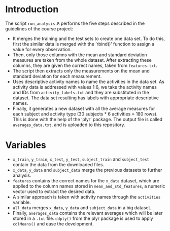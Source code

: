 # Introduction

The script `run_analysis.R` performs the five steps described in the guidelines of the course project:

* It merges the training and the test sets to create one data set. To do this, first the similar data is merged with the ‘rbind()’ function to assign a value for every observation. 
* Then, only those columns with the mean and standard deviation measures are taken from the whole dataset. After extracting these columns, they are given the correct names, taken from `features.txt`.
* The script then extracts only the measurements on the mean and standard deviation for each measurement. 
* Uses descriptive activity names to name the activities in the data set. As activity data is addressed with values 1:6, we take the activity names and IDs from `activity_labels.txt` and they are substituted in the dataset. The data set resulting has labels with appropriate descriptive names.
* Finally, it generates a new dataset with all the average measures for each subject and activity type (30 subjects * 6 activities = 180 rows). This is done with the help of the ‘plyr’ package. The output file is called `averages_data.txt`, and is uploaded to this repository.

# Variables

* `x_train`, `y_train`, `x_test`, `y_test`, `subject_train` and `subject_test` contain the data from the downloaded files.
* `x_data`, `y_data` and `subject_data` merge the previous datasets to further analysis.
* `features` contains the correct names for the `x_data` dataset, which are applied to the column names stored in `mean_and_std_features`, a numeric vector used to extract the desired data.
* A similar approach is taken with activity names through the `activities` variable.
* `all_data` merges `x_data`, `y_data` and `subject_data` in a big dataset.
* Finally, `averages_data` contains the relevant averages which will be later stored in a `.txt` file. `ddply()` from the plyr package is used to apply `colMeans()` and ease the development.